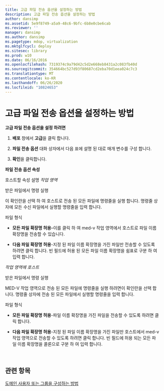 ```yaml
---
title: 고급 파일 전송 옵션을 설정하는 방법
description: 고급 파일 전송 옵션을 설정하는 방법
author: dansimp
ms.assetid: 5e9f8749-a5a9-48c6-9bfc-6b8e0cbe6cab
ms.reviewer: ''
manager: dansimp
ms.author: dansimp
ms.pagetype: mdop, virtualization
ms.mktglfcycl: deploy
ms.sitesec: library
ms.prod: w10
ms.date: 06/16/2016
ms.openlocfilehash: 7319374c9a79d42c5d2e668eb8431a2c083fb40d
ms.sourcegitcommit: 354664bc527d93f80687cd2eba70d1eea024c7c3
ms.translationtype: MT
ms.contentlocale: ko-KR
ms.lasthandoff: 06/26/2020
ms.locfileid: "10824653"
---
```

# 고급 파일 전송 옵션을 설정하는 방법


**고급 파일 전송 옵션을 설정 하려면**

1.  **배포** 창에서 **고급**을 클릭 합니다.

2.  **파일 전송 옵션** 대화 상자에서 다음 표에 설명 된 대로 매개 변수를 구성 합니다.

3.  **확인**을 클릭합니다.

**파일 전송 옵션 속성**

호스트할 속성 설명 *작업 영역*

받은 파일에서 명령 실행

이 확인란을 선택 하 여 호스트로 전송 된 모든 파일에 명령줄을 실행 합니다. 명령줄 상자에 모든 수신 파일에서 실행할 명령줄을 입력 합니다.

파일 형식

-   **모든 파일 확장명 허용**–이를 클릭 하 여 med-v 작업 영역에서 호스트로 파일 이름 확장명을 전송할 수 있습니다.

-   **다음 파일 확장명 허용**-지정 된 파일 이름 확장명을 가진 파일만 전송할 수 있도록 하려면 클릭 합니다. 빈 필드에 허용 된 모든 파일 이름 확장명을 쉼표로 구분 하 여 입력 합니다.

*작업 영역에 호스트*

받은 파일에서 명령 실행

MED-V 작업 영역으로 전송 된 모든 파일에 명령줄을 실행 하려면이 확인란을 선택 합니다. 명령줄 상자에 전송 된 모든 파일에서 실행할 명령줄을 입력 합니다.

파일 형식

-   **모든 파일 확장명 허용**-파일 이름 확장명을 가진 파일을 전송할 수 있도록 하려면 클릭 합니다.

-   **다음 파일 확장명 허용**-지정 된 파일 이름 확장명을 가진 파일만 호스트에서 med-v 작업 영역으로 전송할 수 있도록 하려면 클릭 합니다. 빈 필드에 허용 되는 모든 파일 이름 확장명을 콜론으로 구분 하 여 입력 합니다.

 

## 관련 항목


[도메인 사용자 또는 그룹을 구성하는 방법](how-to-configure-a-domain-user-or-groupmedvv2.md)

 

 





